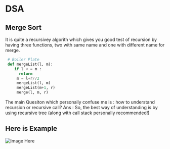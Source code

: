 # DSA
## Merge Sort
It is quite a recursivey algorith which gives you good test of recursion by having three functions,
two with same name and one with different name for merge.
```python 
 # Boiler Plate
 def mergeList(l, m):
    if l < = m :
      return 
     m = l+r//2
     mergeList(l, m)
     mergeList(m+1, r)
     merge(l, m, r)
```

The main Quesiton which personally confuse me is : how to understand recursion or recursive call?
Ans : So, the best way of understanding is by using recursive tree (along with call stack personally recommended!)

## Here is Example
![Image Here]()

